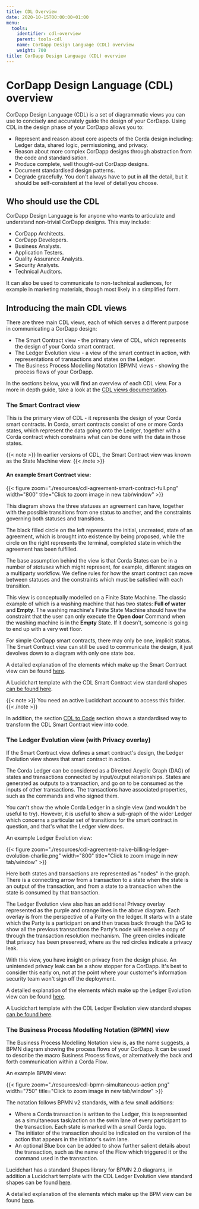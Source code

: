 ```yaml
---
title: CDL Overview
date: 2020-10-15T00:00:00+01:00
menu:
  tools:
    identifier: cdl-overview
    parent: tools-cdl
    name: CorDapp Design Language (CDL) overview
    weight: 700
title: CorDapp Design Language (CDL) overview
---
```


# CorDapp Design Language (CDL) overview


CorDapp Design Language (CDL) is a set of diagrammatic views you can use to concisely and accurately guide the design of your CorDapp. Using CDL in the design phase of your CorDapp allows you to:

* Represent and reason about core aspects of the Corda design including: Ledger data, shared logic, permissioning, and privacy.
* Reason about more complex CorDapp designs through abstraction from the code and standardisation.
* Produce complete, well thought-out CorDapp designs.
* Document standardised design patterns.
* Degrade gracefully. You don't always have to put in all the detail, but it should be self-consistent at the level of detail you choose.

## Who should use the CDL

CorDapp Design Language is for anyone who wants to articulate and understand non-trivial CorDapp designs. This may include:

* CorDapp Architects.
* CorDapp Developers.
* Business Analysts.
* Application Testers.
* Quality Assurance Analysts.
* Security Analysts.
* Technical Auditors.

It can also be used to communicate to non-technical audiences, for example in marketing materials, though most likely in a simplified form.

## Introducing the main CDL views

There are three main CDL views, each of which serves a different purpose in communicating a CorDapp design:

* The Smart Contract view - the primary view of CDL, which represents the design of your Corda smart contract.
* The Ledger Evolution view - a view of the smart contract in action, with representations of transactions and states on the Ledger.
* The Business Process Modelling Notation (BPMN) views - showing the process flows of your CorDapp.

In the sections below, you will find an overview of each CDL view. For a more in depth guide, take a look at the [CDL views documentation](../../../en/tools/cdl/cdl-views.md).

### The Smart Contract view

This is the primary view of CDL - it represents the design of your Corda smart contracts. In Corda, smart contracts consist of one or more Corda states, which represent the data going onto the Ledger, together with a Corda contract which constrains what can be done with the data in those states.

{{< note >}}
In earlier versions of CDL, the Smart Contract view was known as the State Machine view.
{{< /note >}}

#### An example Smart Contract view:

{{< figure zoom="./resources/cdl-agreement-smart-contract-full.png" width="800" title="Click to zoom image in new tab/window" >}}

This diagram shows the three statuses an agreement can have, together with the possible transitions from one status to another, and the constraints governing both statuses and transitions.

The black filled circle on the left represents the initial, uncreated, state of an agreement, which is brought into existence by being proposed, while the circle on the right represents the terminal, completed state in which the agreement has been fulfilled.

The base assumption behind the view is that Corda States can be in a number of *statuses* which might represent, for example, different stages on a multiparty workflow. We define rules for how the smart contract can move between statuses and the constraints which must be satisfied with each transition.

This view is conceptually modelled on a Finite State Machine. The classic example of which is a washing machine that has two states: **Full of water** and **Empty**. The washing machine's Finite State Machine should have the constraint that the user can only execute the **Open door** Command when the washing machine is in the **Empty** State. If it doesn't, someone is going to end up with a very wet floor.

For simple CorDapp smart contracts, there may only be one, implicit status. The Smart Contract view can still be used to communicate the design, it just devolves down to a diagram with only one state box.

A detailed explanation of the elements which make up the Smart Contract view can be found [here](../../../en/tools/cdl/smart-contract-view/cdl-smart-contract-view.md).

A Lucidchart template with the CDL Smart Contract view standard shapes [can be found here](https://app.lucidchart.com/invitations/accept/6adacd29-482f-45ca-9bdd-57252d64c8fc).

{{< note >}}
You need an active Lucidchart account to access this folder.
{{< /note >}}

In addition, the section [CDL to Code](../../../en/tools/cdl/cdl-to-code/cdl-to-code.md) section shows a standardised way to transform the CDL Smart Contract view into code.


### The Ledger Evolution view (with Privacy overlay)

If the Smart Contract view defines a smart contract's design, the Ledger Evolution view shows that smart contract in action.

The Corda Ledger can be considered as a Directed Acyclic Graph (DAG) of states and transactions connected by input/output relationships. States are generated as outputs to a transaction, and go on to be consumed as the inputs of other transactions. The transactions have associated properties, such as the commands and who signed them.

You can't show the whole Corda Ledger in a single view (and wouldn't be useful to try). However, it is useful to show a sub-graph of the wider Ledger which concerns a particular set of transitions for the smart contract in question, and that's what the Ledger view does.

An example Ledger Evolution view:

{{< figure zoom="./resources/cdl-agreement-naive-billing-ledger-evolution-charlie.png" width="800" title="Click to zoom image in new tab/window" >}}

Here both states and transactions are represented as "nodes" in the graph. There is a connecting arrow from a transaction to a state when the state is an output of the transaction, and from a state to a transaction when the state is consumed by that transaction.

The Ledger Evolution view also has an additional Privacy overlay represented as the purple and orange lines in the above diagram. Each overlay is from the perspective of a Party on the ledger. It starts with a state which the Party is a participant on and then traces back through the DAG to show all the previous transactions the Party's node will receive a copy of through the transaction resolution mechanism. The green circles indicate that privacy has been preserved, where as the red circles indicate a privacy leak.

With this view, you have insight on privacy from the design phase. An unintended privacy leak can be a show stopper for a CorDapp. It's best to consider this early on, not at the point where your customer's information security team won't sign off the deployment.

A detailed explanation of the elements which make up the Ledger Evolution view can be found [here](../../../en/tools/cdl/ledger-evolution-view/cdl-ledger-evolution-view.md).

A Lucidchart template with the CDL Ledger Evolution view standard shapes [can be found here](https://app.lucidchart.com/invitations/accept/6adacd29-482f-45ca-9bdd-57252d64c8fc).


### The Business Process Modelling Notation (BPMN) view

The Business Process Modelling Notation view is, as the name suggests, a BPMN diagram showing the process flows of your CorDapp. It can be used to describe the macro Business Process flows, or alternatively the back and forth communication within a Corda Flow.

An example BPMN view:

{{< figure zoom="./resources/cdl-bpmn-simultaneous-action.png" width="750" title="Click to zoom image in new tab/window" >}}

The notation follows BPMN v2 standards, with a few small additions:

* Where a Corda transaction is written to the Ledger, this is represented as a simultaneous task/action on the swim lane of every participant to the transaction. Each state is marked with a small Corda logo.
* The initiator of the transaction should be indicated on the version of the action that appears in the initiator's swim lane.
* An optional Blue box can be added to show further salient details about the transaction, such as the name of the Flow which triggered it or the command used in the transaction.

Lucidchart has a standard Shapes library for BPMN 2.0 diagrams, in addition a Lucidchart template with the CDL Ledger Evolution view standard shapes can be found [here](https://app.lucidchart.com/invitations/accept/6adacd29-482f-45ca-9bdd-57252d64c8fc).

A detailed explanation of the elements which make up the BPM view can be found [here](../../../en/tools/cdl/bpmn-view/cdl-bpmn-view.md).
